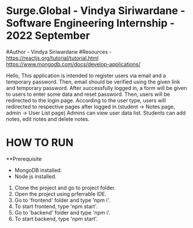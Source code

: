 # Surge.Global - Vindya Siriwardane - Software Engineering Internship - 2022 September
#Author - Vindya Siriwardane
#Resources - https://reactjs.org/tutorial/tutorial.html
             https://www.mongodb.com/docs/develop-applications/
             
Hello,
This application is intended to register users via email and a temporary password.
Then, email should be verified using the given link and temporary password.
After successfully logged in, a form will be given to users to enter some data and reset password.
Then, users will be redirected to the login page.
According to the user type, users will redirected to respective pages after logged in.(student -> Notes page, admin -> User List page)
Admins can view user data list.
Students can add notes, edit notes and delete notes.

HOW TO RUN
==========
**Prerequisite
 - MongoDB installed.
 - Node js installed.

1. Clone the project and go to project folder.
2. Open the project using prferrable IDE.
3. Go to 'frontend' folder and type 'npm i'.
4. To start frontend, type 'npm start'.
5. Go to 'backend' folder and type 'npm i'.
6. To start backend, type 'npm start'.

